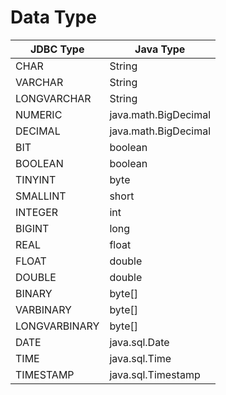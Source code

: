 # Data Type

| JDBC Type | Java Type |
| --- | --- |
| CHAR | String |
| VARCHAR | String |
| LONGVARCHAR | String |
| NUMERIC | java.math.BigDecimal |
| DECIMAL | java.math.BigDecimal |
| BIT | boolean |
| BOOLEAN | boolean |
| TINYINT | byte |
| SMALLINT | short |
| INTEGER | int |
| BIGINT | long |
| REAL | float |
| FLOAT | double |
| DOUBLE | double |
| BINARY | byte[] |
| VARBINARY | byte[] |
| LONGVARBINARY | byte[] |
| DATE | java.sql.Date |
| TIME | java.sql.Time |
| TIMESTAMP | java.sql.Timestamp |
